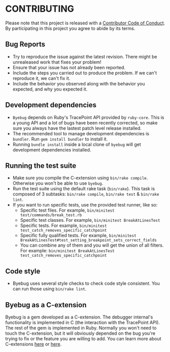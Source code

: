 # CONTRIBUTING

Please note that this project is released with a [Contributor Code of
Conduct](code_of_conduct.md). By participating in this project you agree to
abide by its terms.

## Bug Reports

- Try to reproduce the issue against the latest revision. There might be
  unrealeased work that fixes your problem!
- Ensure that your issue has not already been reported.
- Include the steps you carried out to produce the problem. If we can't
  reproduce it, we can't fix it.
- Include the behavior you observed along with the behavior you expected,
  and why you expected it.

## Development dependencies

- `Byebug` depends on Ruby's TracePoint API provided by `ruby-core`. This is a
  young API and a lot of bugs have been recently corrected, so make sure you
  always have the lastest patch level release installed.
- The recommended tool to manage development dependencies is `bundler`. Run
  `gem install bundler` to install it.
- Running `bundle install` inside a local clone of `byebug` will get development
  dependencies installed.

## Running the test suite

- Make sure you compile the C-extension using `bin/rake compile`.
  Otherwise you won't be able to use `byebug`.
- Run the test suite using the default rake task (`bin/rake`). This task is
  composed of 3 subtasks: `bin/rake compile`, `bin/rake test` & `bin/rake lint`.
- If you want to run specific tests, use the provided test runner, like so:
  - Specific test files. For example, `bin/minitest test/commands/break_test.rb`
  - Specific test classes. For example, `bin/minitest BreakAtLinesTest`
  - Specific tests. For example,
    `bin/minitest test_catch_removes_specific_catchpoint`
  - Specific fully qualified tests. For example,
    `bin/minitest BreakAtLinesTest#test_setting_breakpoint_sets_correct_fields`
  - You can combine any of them and you will get the union of all filters. For
    example: `bin/minitest BreakAtLinesTest
test_catch_removes_specific_catchpoint`

## Code style

- Byebug uses several style checks to check code style consistent. You can run
  those using `bin/rake lint`.

## Byebug as a C-extension

Byebug is a gem developed as a C-extension. The debugger internal's
functionality is implemented in C (the interaction with the TracePoint API).
The rest of the gem is implemented in Ruby. Normally you won't need to touch
the C-extension, but it will obviously depended on the bug you're trying to fix
or the feature you are willing to add. You can learn more about C-extensions
[here](https://tenderlovemaking.com/2009/12/18/writing-ruby-c-extensions-part-1.html)
or
[here](https://tenderlovemaking.com/2010/12/11/writing-ruby-c-extensions-part-2.html).

